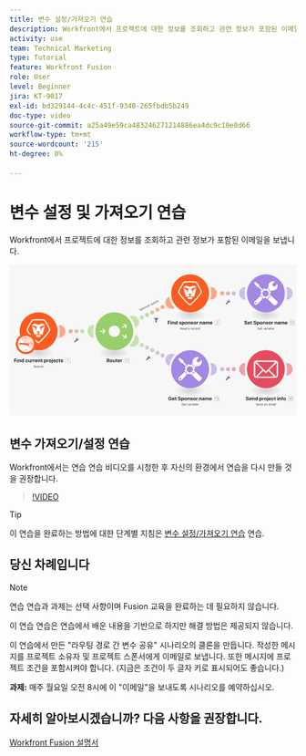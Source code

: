 ```yaml
---
title: 변수 설정/가져오기 연습
description: Workfront에서 프로젝트에 대한 정보를 조회하고 관련 정보가 포함된 이메일을 보내는 방법에 대해 알아봅니다. [!DNL Adobe Workfront Fusion].
activity: use
team: Technical Marketing
type: Tutorial
feature: Workfront Fusion
role: User
level: Beginner
jira: KT-9017
exl-id: bd329144-4c4c-451f-9340-265fbdb5b249
doc-type: video
source-git-commit: a25a49e59ca483246271214886ea4dc9c10e8d66
workflow-type: tm+mt
source-wordcount: '215'
ht-degree: 0%

---
```


# 변수 설정 및 가져오기 연습

Workfront에서 프로젝트에 대한 정보를 조회하고 관련 정보가 포함된 이메일을 보냅니다.

![Fusion 시나리오의 이미지](assets/universal-connectors-and-routing-8.png)

## 변수 가져오기/설정 연습

Workfront에서는 연습 연습 비디오를 시청한 후 자신의 환경에서 연습을 다시 만들 것을 권장합니다.

>[!VIDEO](https://video.tv.adobe.com/v/335276/?quality=12&learn=on)

>[!TIP]
>
>이 연습을 완료하는 방법에 대한 단계별 지침은 [변수 설정/가져오기 연습](https://experienceleague.adobe.com/docs/workfront-learn/tutorials-workfront/fusion/exercises/set-get-variables.html?lang=en) 연습.

## 당신 차례입니다

>[!NOTE]
>
>연습 연습과 과제는 선택 사항이며 Fusion 교육을 완료하는 데 필요하지 않습니다.

이 연습 연습은 연습에서 배운 내용을 기반으로 하지만 해결 방법은 제공되지 않습니다.

이 연습에서 만든 &quot;라우팅 경로 간 변수 공유&quot; 시나리오의 클론을 만듭니다. 작성한 메시지를 프로젝트 소유자 및 프로젝트 스폰서에게 이메일로 보냅니다. 또한 메시지에 프로젝트 조건을 포함시켜야 합니다. (지금은 조건이 두 글자 키로 표시되어도 좋습니다.)

**과제:** 매주 월요일 오전 8시에 이 &quot;이메일&quot;을 보내도록 시나리오를 예약하십시오.

## 자세히 알아보시겠습니까? 다음 사항을 권장합니다.

[Workfront Fusion 설명서](https://experienceleague.adobe.com/docs/workfront/using/adobe-workfront-fusion/workfront-fusion-2.html?lang=en)
